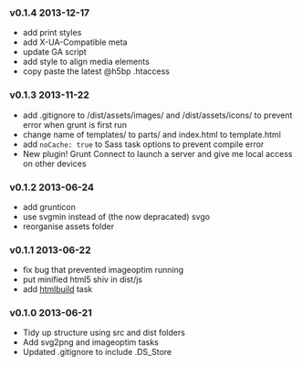### v0.1.4 2013-12-17

* add print styles
* add X-UA-Compatible meta
* update GA script
* add style to align media elements
* copy paste the latest @h5bp .htaccess

### v0.1.3 2013-11-22

* add .gitignore to /dist/assets/images/ and /dist/assets/icons/ to prevent error when grunt is first run
* change name of templates/ to parts/ and index.html to template.html
* add `noCache: true` to Sass task options to prevent compile error
* New plugin! Grunt Connect to launch a server and give me local access on other devices

### v0.1.2 2013-06-24

* add grunticon
* use svgmin instead of (the now depracated) svgo
* reorganise assets folder

### v0.1.1 2013-06-22

* fix bug that prevented imageoptim running
* put minified html5 shiv in dist/js
* add [htmlbuild](https://github.com/spatools/grunt-html-build) task

### v0.1.0 2013-06-21

* Tidy up structure using src and dist folders
* Add svg2png and imageoptim tasks
* Updated .gitignore to include .DS_Store